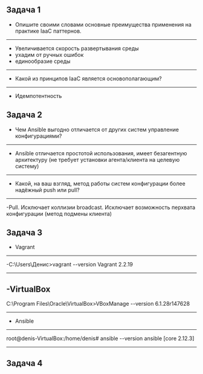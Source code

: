 ## Задача 1

- Опишите своими словами основные преимущества применения на практике IaaC паттернов.
---
- Увеличивается скорость развертывания среды
- ухадим от ручных ошибок
- единообразие среды
- --

- Какой из принципов IaaC является основополагающим?
---
- Идемпотентность
## Задача 2

- Чем Ansible выгодно отличается от других систем управление конфигурациями?
---
- Ansible отличается простотой использования, имеет безагентную архитектуру (не требует установки агента/клиента на целевую систему)
- --
- Какой, на ваш взгляд, метод работы систем конфигурации более надёжный push или pull?
---
-Pull. Исключает коллизии broadcast. Исключает возможность перхвата конфигурации (метод подмены клиента)

## Задача 3

- Vagrant
---
-C:\Users\Денис>vagrant --version
Vagrant 2.2.19
- --
-VirtualBox
---
C:\Program Files\Oracle\VirtualBox>VBoxManage --version
6.1.28r147628
- --
- Ansible
---
root@denis-VirtualBox:/home/denis# ansible --version
ansible [core 2.12.3]
- ---

## Задача 4



